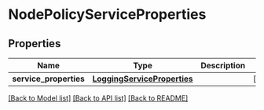# NodePolicyServiceProperties

## Properties
Name | Type | Description | Notes
------------ | ------------- | ------------- | -------------
**service_properties** | [**LoggingServiceProperties**](LoggingServiceProperties.md) |  | [optional] 

[[Back to Model list]](../README.md#documentation-for-models) [[Back to API list]](../README.md#documentation-for-api-endpoints) [[Back to README]](../README.md)

